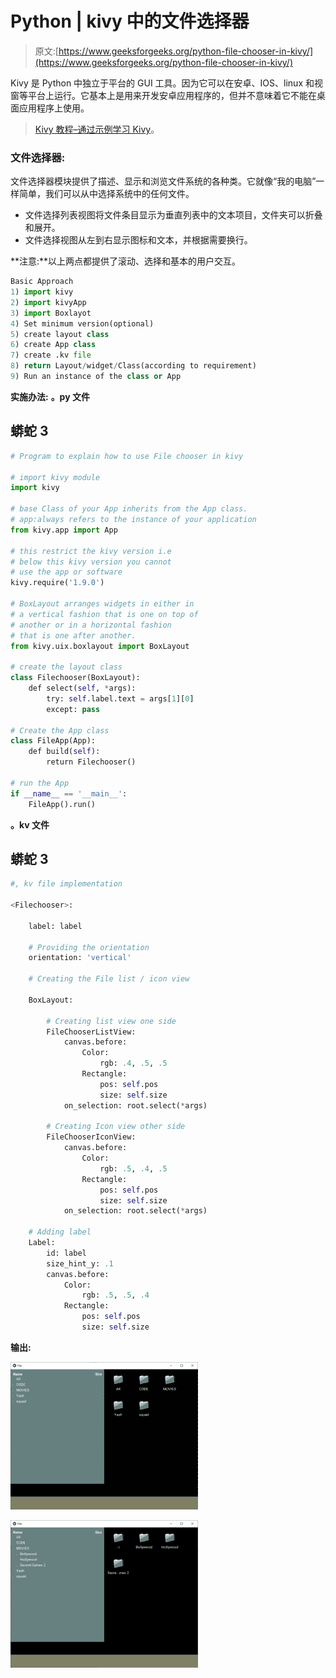 # Python | kivy 中的文件选择器

> 原文:[https://www.geeksforgeeks.org/python-file-chooser-in-kivy/](https://www.geeksforgeeks.org/python-file-chooser-in-kivy/)

Kivy 是 Python 中独立于平台的 GUI 工具。因为它可以在安卓、IOS、linux 和视窗等平台上运行。它基本上是用来开发安卓应用程序的，但并不意味着它不能在桌面应用程序上使用。

> [Kivy 教程–通过示例学习 Kivy](https://www.geeksforgeeks.org/kivy-tutorial/)。

### 文件选择器:

文件选择器模块提供了描述、显示和浏览文件系统的各种类。它就像“我的电脑”一样简单，我们可以从中选择系统中的任何文件。

*   文件选择列表视图将文件条目显示为垂直列表中的文本项目，文件夹可以折叠和展开。
*   文件选择视图从左到右显示图标和文本，并根据需要换行。

**注意:**以上两点都提供了滚动、选择和基本的用户交互。

```py
Basic Approach 
1) import kivy
2) import kivyApp
3) import Boxlayot
4) Set minimum version(optional)
5) create layout class
6) create App class
7) create .kv file
8) return Layout/widget/Class(according to requirement)
9) Run an instance of the class or App
```

**实施办法:**
**。py 文件**

## 蟒蛇 3

```py
# Program to explain how to use File chooser in kivy 

# import kivy module    
import kivy  

# base Class of your App inherits from the App class.    
# app:always refers to the instance of your application   
from kivy.app import App 

# this restrict the kivy version i.e  
# below this kivy version you cannot  
# use the app or software  
kivy.require('1.9.0') 

# BoxLayout arranges widgets in either in
# a vertical fashion that is one on top of
# another or in a horizontal fashion
# that is one after another.
from kivy.uix.boxlayout import BoxLayout

# create the layout class
class Filechooser(BoxLayout):
    def select(self, *args):
        try: self.label.text = args[1][0]
        except: pass

# Create the App class
class FileApp(App):
    def build(self):
        return Filechooser()

# run the App
if __name__ == '__main__':
    FileApp().run()
```

**。kv 文件**

## 蟒蛇 3

```py
#, kv file implementation

<Filechooser>:

    label: label

    # Providing the orientation
    orientation: 'vertical'

    # Creating the File list / icon view

    BoxLayout:

        # Creating list view one side
        FileChooserListView:
            canvas.before:
                Color:
                    rgb: .4, .5, .5
                Rectangle:
                    pos: self.pos
                    size: self.size
            on_selection: root.select(*args)

        # Creating Icon view other side
        FileChooserIconView:
            canvas.before:
                Color:
                    rgb: .5, .4, .5
                Rectangle:
                    pos: self.pos
                    size: self.size
            on_selection: root.select(*args)

    # Adding label
    Label:
        id: label
        size_hint_y: .1
        canvas.before:
            Color:
                rgb: .5, .5, .4
            Rectangle:
                pos: self.pos
                size: self.size

```

**输出:**

![](img/8caf51d5e401a3b479f833dcc0314a8c.png)

![](img/76b578ef4818471ab696995f1fbb5c0e.png)